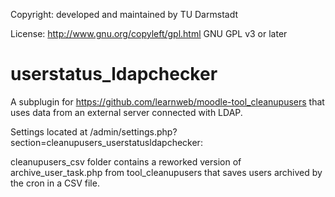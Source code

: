 Copyright: developed and maintained by TU Darmstadt

License: http://www.gnu.org/copyleft/gpl.html GNU GPL v3 or later

# userstatus_ldapchecker
A subplugin for https://github.com/learnweb/moodle-tool_cleanupusers that uses data from an external server connected with LDAP.

Settings located at /admin/settings.php?section=cleanupusers_userstatusldapchecker:

cleanupusers_csv folder contains a reworked version of archive_user_task.php from tool_cleanupusers that saves users archived by the cron in a CSV file.
